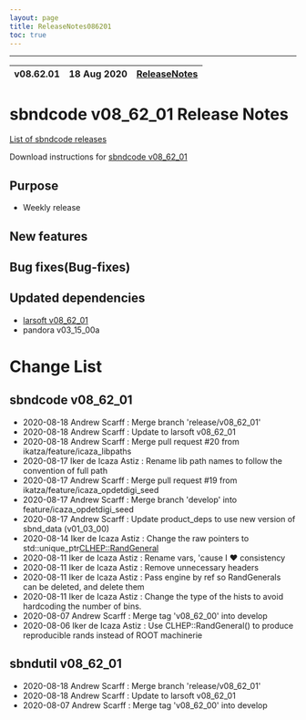 ```yaml
---
layout: page
title: ReleaseNotes086201
toc: true
---
```


-----------------------------------------------------------------------------
| v08.62.01 | 18 Aug 2020 | [ReleaseNotes](ReleaseNotes086201.html) |
| --- | --- | --- |



sbndcode v08_62_01 Release Notes
=======================================================================================

[List of sbndcode releases](List_of_SBND_code_releases.html)

Download instructions for [sbndcode v08_62_01](http://scisoft.fnal.gov/scisoft/bundles/sbnd/v08_62_01/sbndcode-v08_62_01.html)

Purpose
---------------------------------------------------

* Weekly release

New features
---------------------------------------------------

Bug fixes(Bug-fixes)
---------------------------------------------------

Updated dependencies
---------------------------------------------------

* [larsoft v08_62_01](https://cdcvs.fnal.gov/redmine/projects/larsoft/wiki/ReleaseNotes086201)
* pandora v03_15_00a


Change List
==========================================

sbndcode v08_62_01
---------------------------------------------------

* 2020-08-18  Andrew Scarff : Merge branch 'release/v08_62_01'
* 2020-08-18  Andrew Scarff : Update to larsoft v08_62_01
* 2020-08-18  Andrew Scarff : Merge pull request #20 from ikatza/feature/icaza_libpaths
* 2020-08-17  Iker de Icaza Astiz : Rename lib path names to follow the convention of full path
* 2020-08-17  Andrew Scarff : Merge pull request #19 from ikatza/feature/icaza_opdetdigi_seed
* 2020-08-17  Andrew Scarff : Merge branch 'develop' into feature/icaza_opdetdigi_seed
* 2020-08-17  Andrew Scarff : Update product_deps to use new version of sbnd_data (v01_03_00)
* 2020-08-14  Iker de Icaza Astiz : Change the raw pointers to std::unique_ptr<CLHEP::RandGeneral>
* 2020-08-11  Iker de Icaza Astiz : Rename vars, 'cause I ❤️  consistency
* 2020-08-11  Iker de Icaza Astiz : Remove unnecessary headers
* 2020-08-11  Iker de Icaza Astiz : Pass engine by ref so RandGenerals can be deleted, and delete them
* 2020-08-11  Iker de Icaza Astiz : Change the type of the hists to avoid hardcoding the number of bins.
* 2020-08-07  Andrew Scarff : Merge tag 'v08_62_00' into develop
* 2020-08-06  Iker de Icaza Astiz : Use CLHEP::RandGeneral() to produce reproducible rands instead of ROOT machinerie

sbndutil v08_62_01
---------------------------------------------------

* 2020-08-18  Andrew Scarff : Merge branch 'release/v08_62_01'
* 2020-08-18  Andrew Scarff : Update to larsoft v08_62_01
* 2020-08-07  Andrew Scarff : Merge tag 'v08_62_00' into develop
